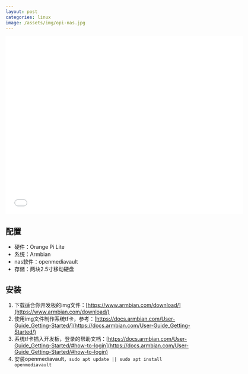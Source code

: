 ```yaml
---
layout: post
categories: linux
image: /assets/img/opi-nas.jpg
---
```


<iframe src="//player.bilibili.com/player.html?aid=93170202&bvid=BV1FE411774H&cid=159073020&page=1" scrolling="no" border="0" frameborder="no" framespacing="0" allowfullscreen="true" width="640px" height="480px"> </iframe>

## 配置

* 硬件：Orange Pi Lite
* 系统：Armbian
* nas软件：openmediavault
* 存储：两块2.5寸移动硬盘

## 安装

1. 下载适合你开发板的img文件：[https://www.armbian.com/download/](https://www.armbian.com/download/)
2. 使用img文件制作系统tf卡，参考：[https://docs.armbian.com/User-Guide_Getting-Started/](https://docs.armbian.com/User-Guide_Getting-Started/)
3. 系统tf卡插入开发板，登录的帮助文档：[https://docs.armbian.com/User-Guide_Getting-Started/#how-to-login](https://docs.armbian.com/User-Guide_Getting-Started/#how-to-login)
4. 安装openmediavault，`sudo apt update || sudo apt install openmediavault`
